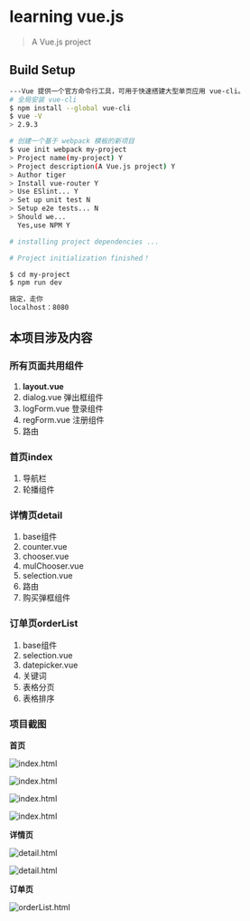 # learning vue.js

> A Vue.js project

## Build Setup

``` bash
---Vue 提供一个官方命令行工具，可用于快速搭建大型单页应用 vue-cli。
# 全局安装 vue-cli
$ npm install --global vue-cli
$ vue -V
> 2.9.3

# 创建一个基于 webpack 模板的新项目
$ vue init webpack my-project
> Project name(my-project) Y
> Project description(A Vue.js project) Y
> Author tiger
> Install vue-router Y
> Use ESlint... Y
> Set up unit test N
> Setup e2e tests... N
> Should we... 
  Yes,use NPM Y

# installing project dependencies ...

# Project initialization finished！

$ cd my-project
$ npm run dev

搞定，走你
localhost：8080
```

## 本项目涉及内容
### 所有页面共用组件
1. **layout.vue**
  1. dialog.vue 弹出框组件
  2. logForm.vue 登录组件
  3. regForm.vue 注册组件
  4. 路由
### 首页index
1. 导航栏
1. 轮播组件
### 详情页detail
1. base组件
  1. counter.vue
  2. chooser.vue
  3. mulChooser.vue
  4. selection.vue
2. 路由
3. 购买弹框组件
### 订单页orderList
1. base组件
  1. selection.vue
  2. datepicker.vue
2. 关键词
3. 表格分页
4. 表格排序

### 项目截图
**首页**

![index.html](/src/assets/images/vue-01.jpg)

![index.html](/src/assets/images/vue-02.png)

![index.html](/src/assets/images/vue-03.png)

![index.html](/src/assets/images/vue-04.jpg)

**详情页**

![detail.html](/src/assets/images/vue-05.png)

![detail.html](/src/assets/images/vue-06.png)

**订单页**

![orderList.html](/src/assets/images/vue-07.png)
